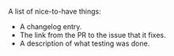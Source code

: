 A list of nice-to-have things:
* A changelog entry.
* The link from the PR to the issue that it fixes.
* A description of what testing was done.
